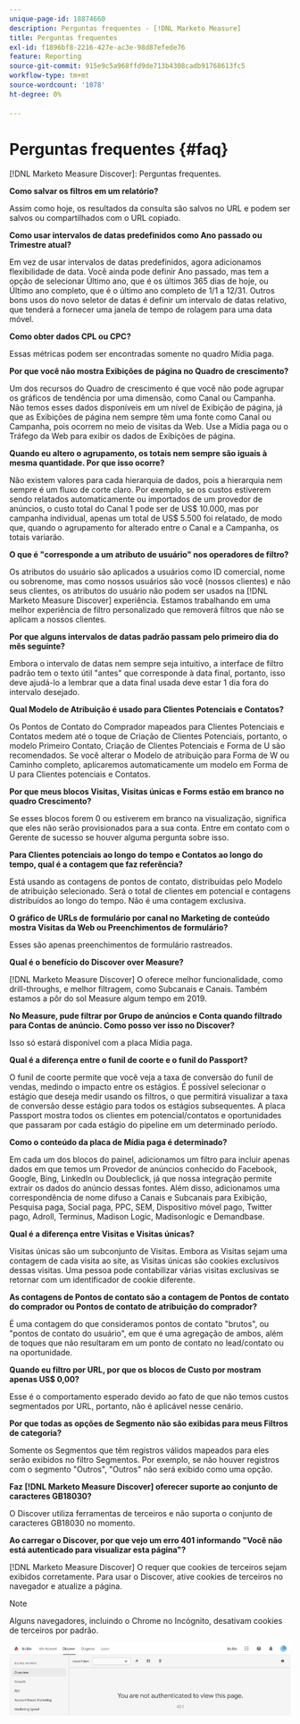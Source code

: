 ```yaml
---
unique-page-id: 18874660
description: Perguntas frequentes - [!DNL Marketo Measure]
title: Perguntas frequentes
exl-id: f1896bf8-2216-427e-ac3e-98d87efede76
feature: Reporting
source-git-commit: 915e9c5a968ffd9de713b4308cadb91768613fc5
workflow-type: tm+mt
source-wordcount: '1078'
ht-degree: 0%

---
```


# Perguntas frequentes {#faq}

[!DNL Marketo Measure Discover]: Perguntas frequentes.

**Como salvar os filtros em um relatório?**

Assim como hoje, os resultados da consulta são salvos no URL e podem ser salvos ou compartilhados com o URL copiado.

**Como usar intervalos de datas predefinidos como Ano passado ou Trimestre atual?**

Em vez de usar intervalos de datas predefinidos, agora adicionamos flexibilidade de data. Você ainda pode definir Ano passado, mas tem a opção de selecionar Último ano, que é os últimos 365 dias de hoje, ou Último ano completo, que é o último ano completo de 1/1 a 12/31. Outros bons usos do novo seletor de datas é definir um intervalo de datas relativo, que tenderá a fornecer uma janela de tempo de rolagem para uma data móvel.

**Como obter dados CPL ou CPC?**

Essas métricas podem ser encontradas somente no quadro Mídia paga.

**Por que você não mostra Exibições de página no Quadro de crescimento?**

Um dos recursos do Quadro de crescimento é que você não pode agrupar os gráficos de tendência por uma dimensão, como Canal ou Campanha. Não temos esses dados disponíveis em um nível de Exibição de página, já que as Exibições de página nem sempre têm uma fonte como Canal ou Campanha, pois ocorrem no meio de visitas da Web. Use a Mídia paga ou o Tráfego da Web para exibir os dados de Exibições de página.

**Quando eu altero o agrupamento, os totais nem sempre são iguais à mesma quantidade. Por que isso ocorre?**

Não existem valores para cada hierarquia de dados, pois a hierarquia nem sempre é um fluxo de corte claro. Por exemplo, se os custos estiverem sendo relatados automaticamente ou importados de um provedor de anúncios, o custo total do Canal 1 pode ser de US$ 10.000, mas por campanha individual, apenas um total de US$ 5.500 foi relatado, de modo que, quando o agrupamento for alterado entre o Canal e a Campanha, os totais variarão.

**O que é &quot;corresponde a um atributo de usuário&quot; nos operadores de filtro?**

Os atributos do usuário são aplicados a usuários como ID comercial, nome ou sobrenome, mas como nossos usuários são você (nossos clientes) e não seus clientes, os atributos do usuário não podem ser usados na [!DNL Marketo Measure Discover] experiência. Estamos trabalhando em uma melhor experiência de filtro personalizado que removerá filtros que não se aplicam a nossos clientes.

**Por que alguns intervalos de datas padrão passam pelo primeiro dia do mês seguinte?**

Embora o intervalo de datas nem sempre seja intuitivo, a interface de filtro padrão tem o texto útil &quot;antes&quot; que corresponde à data final, portanto, isso deve ajudá-lo a lembrar que a data final usada deve estar 1 dia fora do intervalo desejado.

**Qual Modelo de Atribuição é usado para Clientes Potenciais e Contatos?**

Os Pontos de Contato do Comprador mapeados para Clientes Potenciais e Contatos medem até o toque de Criação de Clientes Potenciais, portanto, o modelo Primeiro Contato, Criação de Clientes Potenciais e Forma de U são recomendados. Se você alterar o Modelo de atribuição para Forma de W ou Caminho completo, aplicaremos automaticamente um modelo em Forma de U para Clientes potenciais e Contatos.

**Por que meus blocos Visitas, Visitas únicas e Forms estão em branco no quadro Crescimento?**

Se esses blocos forem 0 ou estiverem em branco na visualização, significa que eles não serão provisionados para a sua conta. Entre em contato com o Gerente de sucesso se houver alguma pergunta sobre isso.

**Para Clientes potenciais ao longo do tempo e Contatos ao longo do tempo, qual é a contagem que faz referência?**

Está usando as contagens de pontos de contato, distribuídas pelo Modelo de atribuição selecionado. Será o total de clientes em potencial e contagens distribuídos ao longo do tempo. Não é uma contagem exclusiva.

**O gráfico de URLs de formulário por canal no Marketing de conteúdo mostra Visitas da Web ou Preenchimentos de formulário?**

Esses são apenas preenchimentos de formulário rastreados.

**Qual é o benefício do Discover over Measure?**

[!DNL Marketo Measure Discover] O oferece melhor funcionalidade, como drill-throughs, e melhor filtragem, como Subcanais e Canais. Também estamos a pôr do sol Measure algum tempo em 2019.

**No Measure, pude filtrar por Grupo de anúncios e Conta quando filtrado para Contas de anúncio. Como posso ver isso no Discover?**

Isso só estará disponível com a placa Mídia paga.

**Qual é a diferença entre o funil de coorte e o funil do Passport?**

O funil de coorte permite que você veja a taxa de conversão do funil de vendas, medindo o impacto entre os estágios. É possível selecionar o estágio que deseja medir usando os filtros, o que permitirá visualizar a taxa de conversão desse estágio para todos os estágios subsequentes. A placa Passport mostra todos os clientes em potencial/contatos e oportunidades que passaram por cada estágio do pipeline em um determinado período.

**Como o conteúdo da placa de Mídia paga é determinado?**

Em cada um dos blocos do painel, adicionamos um filtro para incluir apenas dados em que temos um Provedor de anúncios conhecido do Facebook, Google, Bing, LinkedIn ou Doubleclick, já que nossa integração permite extrair os dados do anúncio dessas fontes. Além disso, adicionamos uma correspondência de nome difuso a Canais e Subcanais para Exibição, Pesquisa paga, Social paga, PPC, SEM, Dispositivo móvel pago, Twitter pago, Adroll, Terminus, Madison Logic, Madisonlogic e Demandbase.

**Qual é a diferença entre Visitas e Visitas únicas?**

Visitas únicas são um subconjunto de Visitas. Embora as Visitas sejam uma contagem de cada visita ao site, as Visitas únicas são cookies exclusivos dessas visitas. Uma pessoa pode contabilizar várias visitas exclusivas se retornar com um identificador de cookie diferente.

**As contagens de Pontos de contato são a contagem de Pontos de contato do comprador ou Pontos de contato de atribuição do comprador?**

É uma contagem do que consideramos pontos de contato &quot;brutos&quot;, ou &quot;pontos de contato do usuário&quot;, em que é uma agregação de ambos, além de toques que não resultaram em um ponto de contato no lead/contato ou na oportunidade.

**Quando eu filtro por URL, por que os blocos de Custo por mostram apenas US$ 0,00?**

Esse é o comportamento esperado devido ao fato de que não temos custos segmentados por URL, portanto, não é aplicável nesse cenário.

**Por que todas as opções de Segmento não são exibidas para meus Filtros de categoria?**

Somente os Segmentos que têm registros válidos mapeados para eles serão exibidos no filtro Segmentos. Por exemplo, se não houver registros com o segmento &quot;Outros&quot;, &quot;Outros&quot; não será exibido como uma opção.

**Faz [!DNL Marketo Measure Discover] oferecer suporte ao conjunto de caracteres GB18030?**

O Discover utiliza ferramentas de terceiros e não suporta o conjunto de caracteres GB18030 no momento.

**Ao carregar o Discover, por que vejo um erro 401 informando &quot;Você não está autenticado para visualizar esta página&quot;?**

[!DNL Marketo Measure Discover] O requer que cookies de terceiros sejam exibidos corretamente. Para usar o Discover, ative cookies de terceiros no navegador e atualize a página.

>[!NOTE]
>
>Alguns navegadores, incluindo o Chrome no Incógnito, desativam cookies de terceiros por padrão.

![](assets/faq-1.png)